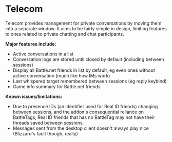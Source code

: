 # Telecom

Telecom provides management for private conversations by moving them into a separate window. It aims to be fairly simple in design, limiting features to ones related to private chatting and chat participants.

**Major features include:**

- Active conversations in a list
- Conversation logs are stored until closed by default (including between sessions)
- Display all Battle.net friends in list by default, eg even ones without active conversation (much like how IMs work)
- Last whispered target remembered between sessions (eg reply keybind)
- Game info summary for Battle.net friends

**Known issues/limitations:**

- Due to presence IDs (an identifier used for Real ID friends) changing between sessions, and the addon's consequential reliance on BattleTags, Real ID friends that has no BattleTag may not have their threads saved between sessions.
- Messages sent from the desktop client doesn't always play nice (Blizzard's fault though, really)
